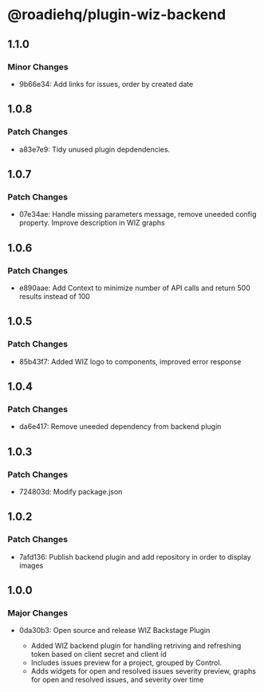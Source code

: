 # @roadiehq/plugin-wiz-backend

## 1.1.0

### Minor Changes

- 9b66e34: Add links for issues, order by created date

## 1.0.8

### Patch Changes

- a83e7e9: Tidy unused plugin depdendencies.

## 1.0.7

### Patch Changes

- 07e34ae: Handle missing parameters message, remove uneeded config property. Improve description in WIZ graphs

## 1.0.6

### Patch Changes

- e890aae: Add Context to minimize number of API calls and return 500 results instead of 100

## 1.0.5

### Patch Changes

- 85b43f7: Added WIZ logo to components, improved error response

## 1.0.4

### Patch Changes

- da6e417: Remove uneeded dependency from backend plugin

## 1.0.3

### Patch Changes

- 724803d: Modify package.json

## 1.0.2

### Patch Changes

- 7afd136: Publish backend plugin and add repository in order to display images

## 1.0.0

### Major Changes

- 0da30b3: Open source and release WIZ Backstage Plugin

  - Added WIZ backend plugin for handling retriving and refreshing token based on client secret and client id
  - Includes issues preview for a project, grouped by Control.
  - Adds widgets for open and resolved issues severity preview, graphs for open and resolved issues, and severity over time
